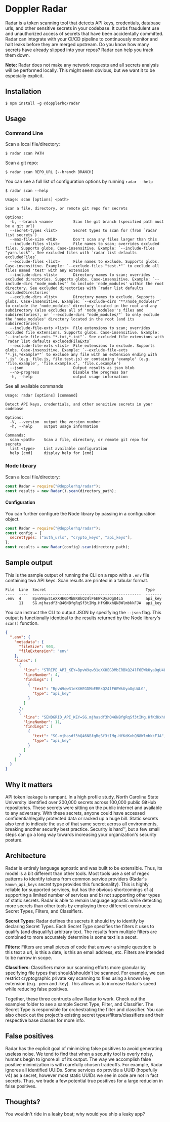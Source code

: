 # Doppler Radar

Radar is a token scanning tool that detects API keys, credentials, database urls, and other sensitive secrets in your codebase. It curbs fraudulent use and unauthorized access of secrets that have been accidentally committed. Radar can integrate with your CI/CD pipeline to continuously monitor and halt leaks before they are merged upstream. Do you know how many secrets have already slipped into your repos? Radar can help you track them down.

**Note:** Radar does not make any network requests and all secrets analysis will be performed locally. This might seem obvious, but we want it to be especially explicit.

## Installation

```
$ npm install -g @dopplerhq/radar
```

## Usage

### Command Line

Scan a local file/directory:
```
$ radar scan PATH
```

Scan a git repo:
```
$ radar scan REPO_URL [--branch BRANCH]
```

You can see a full list of configuration options by running `radar --help`
```
$ radar scan --help

Usage: scan [options] <path>

Scan a file, directory, or remote git repo for secrets

Options:
  -b, --branch <name>         Scan the git branch (specified path must be a git url)
  --secret-types <list>       Secret types to scan for (from `radar list secrets`)
  --max-file-size <MiB>       Don't scan any files larger than this
  --include-files <list>      File names to scan; overrides excluded files. Supports globs. Case-insensitive. Example: `--include-files "yarn.lock"`. See excluded files with `radar list defaults excludedFiles`
  --exclude-files <list>      File names to exclude. Supports globs. Case-insensitive. Example: `--exclude-files "test.*"` to exclude all files named 'test' with any extension
  --include-dirs <list>       Directory names to scan; overrides excluded directories. Supports globs. Case-insensitive. Example: `--include-dirs "node_modules"` to include 'node_modules' within the root directory. See excluded directories with `radar list defaults excludedDirectories`
  --exclude-dirs <list>       Directory names to exclude. Supports globs. Case-insensitive. Example: `--exclude-dirs "**/node_modules/"` to exclude the 'node_modules' directory located in the root and any subdirectory (also excludes all of 'node_modules''s files and subdirectories), or `--exclude-dirs "node_modules/"` to only exclude the 'node_modules' directory located in the root (and its subdirectories)
  --include-file-exts <list>  File extensions to scan; overrides excluded file extensions. Supports globs. Case-insensitive. Example: `--include-file-exts "*.txt,*.ini"`. See excluded file extensions with `radar list defaults excludedFileExts`
  --exclude-file-exts <list>  File extensions to exclude. Supports globs. Case-insensitive. Example: `--exclude-file-exts "*.js,*example*"` to exclude any file with an extension ending with '.js' (e.g. file.js, file.test.js) or containing 'example' (e.g. 'file.example', 'file.example.c', 'file.c.example')
  --json                      Output results as json blob
  --no-progress               Disable the progress bar
  -h, --help                  output usage information
```

See all available commands
```
Usage: radar [options] [command]

Detect API keys, credentials, and other sensitive secrets in your codebase

Options:
  -V, --version  output the version number
  -h, --help     output usage information

Commands:
  scan <path>    Scan a file, directory, or remote git repo for secrets
  list <type>    List available configuration
  help [cmd]     display help for [cmd]
```

### Node library

Scan a local file/directory:

``` js
const Radar = require("@dopplerhq/radar");
const results = new Radar().scan(directory_path);
```

#### Configuration

You can further configure the Node library by passing in a configuration object.

``` js
const Radar = require("@dopplerhq/radar");
const config = {
  secretTypes: ["auth_urls", "crypto_keys", "api_keys"],
};
const results = new Radar(config).scan(directory_path);
```

## Sample output

This is the sample output of running the CLI on a repo with a `.env` file containing two API keys. Scan results are printed in a tabular format.

```
File  Line  Secret                                            Type
----  ----  ------------------------------------------------  -------
.env  4     BpvW9qw31eXXHEGDMbERBkQ24lF6EWkUyaOgU4LG          api_key
      11    SG.mjhasdf3hQ46NBfgRqSf3tIMg.HfKdKxhQN8WlmbkkFJA  api_key
```

You can instruct the CLI to output JSON by specifying the `--json` flag. This output is functionally identical to the results returned by the Node library's `scan()` function.

```json
{
  ".env": {
    "metadata": {
      "fileSize": 903,
      "fileExtension": "env"
    },
    "lines": [
      {
        "line": "STRIPE_API_KEY=BpvW9qw31eXXHEGDMbERBkQ24lF6EWkUyaOgU4LG",
        "lineNumber": 4,
        "findings": [
          {
            "text": "BpvW9qw31eXXHEGDMbERBkQ24lF6EWkUyaOgU4LG",
            "type": "api_key"
          }
        ]
      },
      {
        "line": "SENDGRID_API_KEY=SG.mjhasdf3hQ46NBfgRqSf3tIMg.HfKdKxhQN8WlmbkkFJA",
        "lineNumber": 11,
        "findings": [
          {
            "text": "SG.mjhasdf3hQ46NBfgRqSf3tIMg.HfKdKxhQN8WlmbkkFJA",
            "type": "api_key"
          }
        ]
      }
    ]
  }
}
```

## Why it matters
API token leakage is rampant. In a high profile study, North Carolina State University identified over 200,000 secrets across 100,000 public GitHub repositories. These secrets were sitting on the public internet and available to any adversary. With these secrets, anyone could have accessed confidential/legally protected data or racked up a huge bill. Static secrets also tend to indicate the use of that same secret across all environments, breaking another security best practice. Security is hard™, but a few small steps can go a long way towards increasing your organization's security posture.

## Architecture

Radar is entirely language agnostic and was built to be extensible. Thus, its model is a bit different than other tools. Most tools use a set of regex patterns to identify tokens from common service providers (Radar's `known_api_keys` secret type provides this functionality). This is highly reliable for supported services, but has the obvious shortcomings of a) supporting a limited number of services and b) not supporting other types of static secrets. Radar is able to remain language agnostic while detecting more secrets than other tools by employing three different constructs: Secret Types, Filters, and Classifiers.

**Secret Types**: Radar defines the secrets it should try to identify by declaring Secret Types. Each Secret Type specifies the filters it uses to qualify (and disqualify) arbitrary text. The results from multiple filters are combined to more accurately determine is some text is a secet.

**Filters**: Filters are small pieces of code that answer a simple question: is this text a url, is this a date, is this an email address, etc. Filters are intended to be narrow in scope.

**Classifiers**: Classifiers make our scanning efforts more granular by specifying file types that should/shouldn't be scanned. For example, we can restrict cryptographic private key scanning to files using a known key extension (e.g. .pem and .key). This allows us to increase Radar's speed while reducing false positives.

Together, these three contructs allow Radar to work. Check out the examples folder to see a sample Secret Type, Filter, and Classifier. The Secret Type is responsible for orchestrating the filter and classifier. You can also check out the project's existing secret types/filters/classifiers and their respective base classes for more info.

## False positives

Radar has the explicit goal of minimizing false positives to avoid generating useless noise. We tend to find that when a security tool is overly noisy, humans begin to ignore all of its output. The way we accomplish false positive minimization is with carefully chosen tradeoffs. For example, Radar ignores all identified UUIDs. Some services do provide a UUID (hopefully v4) as a secret, however most static UUIDs we see in code are not in fact secrets. Thus, we trade a few potential true positives for a large reducion in false positives.

## Thoughts?
You wouldn't ride in a leaky boat; why would you ship a leaky app?

